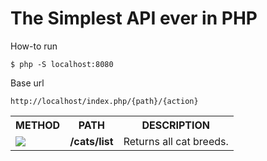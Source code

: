 # The Simplest API ever in PHP

How-to run
```console
$ php -S localhost:8080
```

Base url
```
http://localhost/index.php/{path}/{action}
```

<table>
    <tr>
        <th>METHOD</th>
        <th>PATH</th>
        <th>DESCRIPTION</th>
    </tr>
    <tr>
        <td><img src="https://img.shields.io/badge/-GET-blue"></td>
        <td><strong>/cats/list</strong></td>
        <td>Returns all cat breeds.</td>
    </tr>
    <!-- <tr>
        <td><img src="https://img.shields.io/badge/-POST-green"></td>
        <td></td>
        <td></td>
    </tr>
    <tr>
        <td></td>
        <td></td>
        <td></td>
    </tr> -->
</table>
